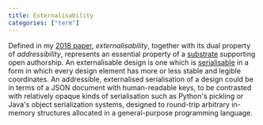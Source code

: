 ```yaml
---
title: Externalisability
categories: ["term"]
---
```


Defined in my [2018 paper](/papers/onward-2016.pdf), _externalisability_, together with its dual property of 
_addressibility_, represents an essential property of a [substrate](/term/substrate) supporting open authorship.
An externalisable design is one which is [serialisable](https://en.wikipedia.org/wiki/Serialization) in a form in
which every design element has more or less stable and legible coordinates. An addressible, externalised serialisation
of a design could be in terms of a JSON document with human-readable keys, to be contrasted with relatively opaque
kinds of serialisation such as Python's pickling or Java's object serialization systems, designed to round-trip
arbitrary in-memory structures allocated in a general-purpose programming language.
